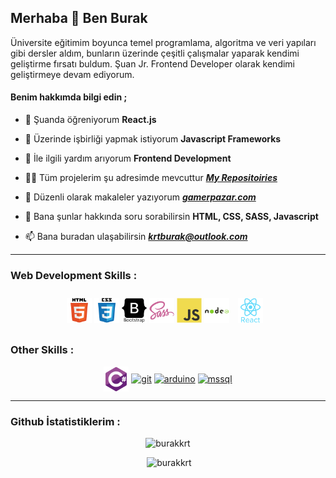 <h2 align="left">Merhaba 👋 Ben Burak</h2>
<p align="left"> Üniversite eğitimim boyunca temel programlama, algoritma ve veri yapıları gibi dersler aldım, bunların üzerinde çeşitli çalışmalar yaparak kendimi geliştirme fırsatı buldum. Şuan Jr. Frontend Developer olarak kendimi geliştirmeye devam ediyorum.</p>

 <h4 align="left">Benim hakkımda bilgi edin ;</h4>
  
- 🌱 Şuanda öğreniyorum **React.js**  
  
- 👯 Üzerinde işbirliği yapmak istiyorum **Javascript Frameworks**  
  
- 🤝 İle ilgili yardım arıyorum **Frontend Development**  
  
- 👨‍💻 Tüm projelerim şu adresimde mevcuttur ***<a href="https://github.com/burakkrt?tab=repositories" target="_blank" rel="noreferrer">My Repositoiries</a>***
  
- 📝 Düzenli olarak makaleler yazıyorum ***<a href="https://gamerpazar.com/blog/oyun-haberleri" target="blank">gamerpazar.com</a>***
  
- 💬 Bana şunlar hakkında soru sorabilirsin **HTML, CSS, SASS, Javascript**  
  
- 📫 Bana buradan ulaşabilirsin ***krtburak@outlook.com***

<hr/>

<h3 align="left">Web Development Skills :  </h3>
<p align="center">
<a href="https://www.w3.org/html/" target="_blank" rel="noreferrer"> <img align="center" src="https://raw.githubusercontent.com/devicons/devicon/master/icons/html5/html5-original-wordmark.svg" alt="html5" width="40" height="40"/></a> <a href="https://www.w3schools.com/css/" target="_blank" rel="noreferrer"> <img align="center" src="https://raw.githubusercontent.com/devicons/devicon/master/icons/css3/css3-original-wordmark.svg" alt="css3" width="40" height="40"/></a> <a href="https://getbootstrap.com" target="_blank" rel="noreferrer"> <img align="center" src="https://raw.githubusercontent.com/devicons/devicon/master/icons/bootstrap/bootstrap-plain-wordmark.svg" alt="bootstrap" width="40" height="40"/></a> <a href="https://sass-lang.com" target="_blank" rel="noreferrer"> <img align="center" src="https://raw.githubusercontent.com/devicons/devicon/master/icons/sass/sass-original.svg" alt="sass" width="40" height="40"/></a> <a href="https://developer.mozilla.org/en-US/docs/Web/JavaScript" target="_blank" rel="noreferrer"> <img align="center" src="https://raw.githubusercontent.com/devicons/devicon/master/icons/javascript/javascript-original.svg" alt="javascript" width="40" height="40"/></a> <a href="https://nodejs.org" target="_blank" rel="noreferrer"> <img align="center" src="https://raw.githubusercontent.com/devicons/devicon/master/icons/nodejs/nodejs-original-wordmark.svg" alt="nodejs" width="40" height="40"/></a> <a href="https://reactjs.org/" target="_blank" rel="noreferrer"> <img align="center" style="margin: 10px" src="https://raw.githubusercontent.com/devicons/devicon/master/icons/react/react-original-wordmark.svg" alt="react" width="40" height="40"/></a>  </p>

<h3 align="left">Other Skills : </h3>
<p align="center">
<a href="https://www.w3schools.com/cs/" target="_blank" rel="noreferrer"> <img align="center" src="https://raw.githubusercontent.com/devicons/devicon/master/icons/csharp/csharp-original.svg" alt="csharp" width="40" height="40"/></a> <a href="https://git-scm.com/" target="_blank" rel="noreferrer"> <img align="center" src="https://www.vectorlogo.zone/logos/git-scm/git-scm-icon.svg" alt="git" width="40" height="40"/></a> <a href="https://www.arduino.cc/" target="_blank" rel="noreferrer"> <img align="center" src="https://cdn.worldvectorlogo.com/logos/arduino-1.svg" alt="arduino" width="40" height="40"/></a> <a align="center" href="https://www.microsoft.com/en-us/sql-server" target="_blank" rel="noreferrer"> <img align="center" src="https://www.svgrepo.com/show/303229/microsoft-sql-server-logo.svg" alt="mssql" width="40" height="40"/></a></p>

<hr/>
<h3 align="left">Github İstatistiklerim :</h3>
<p align="center"><img src="https://github-readme-stats.vercel.app/api/top-langs?username=burakkrt&show_icons=true&theme=dark&locale=en&layout=compact" alt="burakkrt" /></p>  
  
<p align="center">&nbsp;<img src="https://github-readme-stats.vercel.app/api?username=burakkrt&show_icons=true&theme=dark&title_color=ff0000&text_color=ffffff&cache_seconds=1800&locale=tr" alt="burakkrt" /></p>
